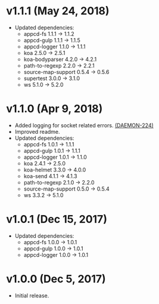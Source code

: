 # v1.1.1 (May 24, 2018)

 * Updated dependencies:
   - appcd-fs 1.1.1 -> 1.1.2
   - appcd-gulp 1.1.1 -> 1.1.5
   - appcd-logger 1.1.0 -> 1.1.1
   - koa 2.5.0 -> 2.5.1
   - koa-bodyparser 4.2.0 -> 4.2.1
   - path-to-regexp 2.2.0 -> 2.2.1
   - source-map-support 0.5.4 -> 0.5.6
   - supertest 3.0.0 -> 3.1.0
   - ws 5.1.0 -> 5.2.0

# v1.1.0 (Apr 9, 2018)

 * Added logging for socket related errors.
   [(DAEMON-224)](https://jira.appcelerator.org/browse/DAEMON-224)
 * Improved readme.
 * Updated dependencies:
   - appcd-fs 1.0.1 -> 1.1.1
   - appcd-gulp 1.0.1 -> 1.1.1
   - appcd-logger 1.0.1 -> 1.1.0
   - koa 2.4.1 -> 2.5.0
   - koa-helmet 3.3.0 -> 4.0.0
   - koa-send 4.1.1 -> 4.1.3
   - path-to-regexp 2.1.0 -> 2.2.0
   - source-map-support 0.5.0 -> 0.5.4
   - ws 3.3.2 -> 5.1.0

# v1.0.1 (Dec 15, 2017)

 * Updated dependencies:
   - appcd-fs 1.0.0 -> 1.0.1
   - appcd-gulp 1.0.0 -> 1.0.1
   - appcd-logger 1.0.0 -> 1.0.1

# v1.0.0 (Dec 5, 2017)

 - Initial release.
